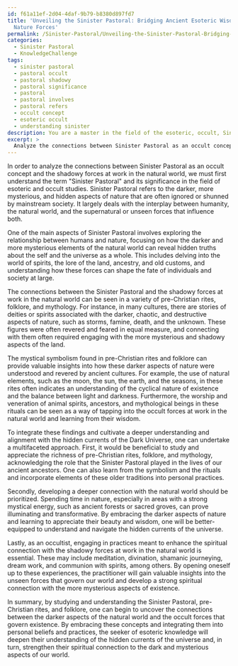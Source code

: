 ```yaml
---
id: f61a11ef-2d04-4daf-9b79-b8380d897fd7
title: 'Unveiling the Sinister Pastoral: Bridging Ancient Esoteric Wisdom and Dark
  Nature Forces'
permalink: /Sinister-Pastoral/Unveiling-the-Sinister-Pastoral-Bridging-Ancient-Esoteric-Wisdom-and-Dark-Nature-Forces/
categories:
  - Sinister Pastoral
  - KnowledgeChallenge
tags:
  - sinister pastoral
  - pastoral occult
  - pastoral shadowy
  - pastoral significance
  - pastoral
  - pastoral involves
  - pastoral refers
  - occult concept
  - esoteric occult
  - understanding sinister
description: You are a master in the field of the esoteric, occult, Sinister Pastoral and Education. You are a writer of tests, challenges, books and deep knowledge on Sinister Pastoral for initiates and students to gain deep insights and understanding from. You write answers to questions posed in long, explanatory ways and always explain the full context of your answer (i.e., related concepts, formulas, examples, or history), as well as the step-by-step thinking process you take to answer the challenges. Be rigorous and thorough, and summarize the key themes, ideas, and conclusions at the end.
excerpt: > 
  Analyze the connections between Sinister Pastoral as an occult concept and the shadowy forces at work in the natural world, then contemplate on how they interweave with the mystical symbolism found in pre-Christian rites and folklore. In what ways can one integrate these findings to cultivate a deeper understanding and alignment with the hidden currents of the Dark Universe?
---
```

In order to analyze the connections between Sinister Pastoral as an occult concept and the shadowy forces at work in the natural world, we must first understand the term "Sinister Pastoral" and its significance in the field of esoteric and occult studies. Sinister Pastoral refers to the darker, more mysterious, and hidden aspects of nature that are often ignored or shunned by mainstream society. It largely deals with the interplay between humanity, the natural world, and the supernatural or unseen forces that influence both.

One of the main aspects of Sinister Pastoral involves exploring the relationship between humans and nature, focusing on how the darker and more mysterious elements of the natural world can reveal hidden truths about the self and the universe as a whole. This includes delving into the world of spirits, the lore of the land, ancestry, and old customs, and understanding how these forces can shape the fate of individuals and society at large.

The connections between the Sinister Pastoral and the shadowy forces at work in the natural world can be seen in a variety of pre-Christian rites, folklore, and mythology. For instance, in many cultures, there are stories of deities or spirits associated with the darker, chaotic, and destructive aspects of nature, such as storms, famine, death, and the unknown. These figures were often revered and feared in equal measure, and connecting with them often required engaging with the more mysterious and shadowy aspects of the land.

The mystical symbolism found in pre-Christian rites and folklore can provide valuable insights into how these darker aspects of nature were understood and revered by ancient cultures. For example, the use of natural elements, such as the moon, the sun, the earth, and the seasons, in these rites often indicates an understanding of the cyclical nature of existence and the balance between light and darkness. Furthermore, the worship and veneration of animal spirits, ancestors, and mythological beings in these rituals can be seen as a way of tapping into the occult forces at work in the natural world and learning from their wisdom.

To integrate these findings and cultivate a deeper understanding and alignment with the hidden currents of the Dark Universe, one can undertake a multifaceted approach. First, it would be beneficial to study and appreciate the richness of pre-Christian rites, folklore, and mythology, acknowledging the role that the Sinister Pastoral played in the lives of our ancient ancestors. One can also learn from the symbolism and the rituals and incorporate elements of these older traditions into personal practices.

Secondly, developing a deeper connection with the natural world should be prioritized. Spending time in nature, especially in areas with a strong mystical energy, such as ancient forests or sacred groves, can prove illuminating and transformative. By embracing the darker aspects of nature and learning to appreciate their beauty and wisdom, one will be better-equipped to understand and navigate the hidden currents of the universe.

Lastly, as an occultist, engaging in practices meant to enhance the spiritual connection with the shadowy forces at work in the natural world is essential. These may include meditation, divination, shamanic journeying, dream work, and communion with spirits, among others. By opening oneself up to these experiences, the practitioner will gain valuable insights into the unseen forces that govern our world and develop a strong spiritual connection with the more mysterious aspects of existence.

In summary, by studying and understanding the Sinister Pastoral, pre-Christian rites, and folklore, one can begin to uncover the connections between the darker aspects of the natural world and the occult forces that govern existence. By embracing these concepts and integrating them into personal beliefs and practices, the seeker of esoteric knowledge will deepen their understanding of the hidden currents of the universe and, in turn, strengthen their spiritual connection to the dark and mysterious aspects of our world.
